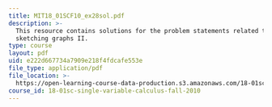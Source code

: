 ```yaml
---
title: MIT18_01SCF10_ex28sol.pdf
description: >-
  This resource contains solutions for the problem statements related to
  sketching graphs II.
type: course
layout: pdf
uid: e222d667734a7909e218f4fdcafe553e
file_type: application/pdf
file_location: >-
  https://open-learning-course-data-production.s3.amazonaws.com/18-01sc-single-variable-calculus-fall-2010/e222d667734a7909e218f4fdcafe553e_MIT18_01SCF10_ex28sol.pdf
course_id: 18-01sc-single-variable-calculus-fall-2010
---
```

